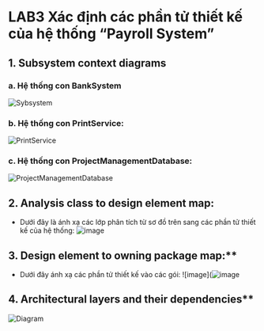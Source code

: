# LAB3 Xác định các phần tử thiết kế của hệ thống “Payroll System”

## 1. Subsystem context diagrams
### a. Hệ thống con BankSystem
![Sybsystem](https://www.planttext.com/api/plantuml/png/n9DBQiCm48RtFiNWbLCIqxK98QHfePjIo0baUTAAw64q8rfJUh8kUgHUeVA3aDYXa5Mra1_p_wFlj-IVh-yriV0SZ4uIEYWBtX4c2SIXBAFV2udmk17si6k8qS17L-i7Us5fZ_uXs8eo8QKBbf-2AT4Ni6ElxCiSX6dV5h1reTGuxqr2id9sAnXZ8Swp0ZREQHIsQ__P4qWjYE1ayUMIGadzVUtTUxDQ_GFGisYyq_hEMMwlw2ENF3wCa2AcHABeCMWvcqtRtPjQkmPnaCHcSLOypXRgAdBHfGu3q8KT6bOVswO95elLsJONa8PeIplvQQ4LZebRSK_Nww-KZ-kjvpnIT2WwXgcWRDBJ77-lTVm6aDtc-SrimfZda-pTsOzdWk1DyMkQ96kqLVkJ_0800F__0m00)


### b. Hệ thống con PrintService:
  ![PrintService](https://www.planttext.com/api/plantuml/png/h59BJiCm4Dtx55PM3L8Zrb4LLS2cEwISm7M6riAraMTIY10dOy6Hk08JEorD20ialB56Rzvdnlvy_rWZgK3jmGg1ZyR9u164a7oC8mWFIeFSt0SkQWX7mzLhHDDvwe6DEte65YRTTq3AM2nbJOpkybBUU6z1kSXxI-BQAaGvqbsjiDrYXmG7rlKlNLNzfzV0lFMEWhSM0XlgSp7nse63e0XETlclUaC25WD7XgQXcmJF2SJXENITHhvaxPLhBE2fOyp-ESXoMKtUg9HPYu1P8eoWs3pEpjsyS0rufloTCMdeEPC1cMDm6AsHs-x2wRjftclOXrnS5yLLFXEnA6Os43-mqeJosT0-4s8Dhkb_-XS0003__mC0)
  
### c. Hệ thống con ProjectManagementDatabase:
  ![ProjectManagementDatabase](https://www.planttext.com/api/plantuml/png/x9J1JiCm343l_OfefmwnYdCrLHDmsG49QL_WjTuMI9CfTe4AyMKS-2H-WRJDK5kwLaWSoIbL_1pxMStd-yUA62mNkGe2UfHQM4CO1C8jgHdj3b8Kwtjh7Z3bEz2mnnmrtmB35WZ5QntQB69ZqOTM0U7Hxv51Aeh5XgtK-taiherH2Bh5MdHd-3I4hxCMsMnQO77CWCUnI_6BGZ9KE96lnxqrkb85HEAygUMIYYsLn9XNzRoKIV9lRzZUZT5iZL9edRNq-wCdBAyTUoISd-sgATi735td8znTRbwI-uCvTQ1tPYo9d_EccN0xmG5qff3QLZfvVdQzM2HZFrqiPWKXpMfw9AvAq-lHeOqtJ_y5V3fk4rqR3fJaFMHYMtRnRkpmlTwX2A-Yw68-LNiKJVch7pT8cSIpvCCi25Qei-eL_0800F__0m00)
  
## 2. Analysis class to design element map:
- Dưới đây là ánh xạ các lớp phân tích từ sơ đồ trên sang các phần tử thiết kế của hệ thống:
  ![image]()
  
## 3. Design element to owning package map:**
- Dưới đây ánh xạ các phần tử thiết kế vào các gói:
  ![image](![image](https://github.com/user-attachments/assets/7a0fc9e9-b5ea-406f-a0a3-aa1b1a85dfe4)
  
## 4. Architectural layers and their dependencies**
  ![Diagram](https://planttext.com/api/plantuml/png/X98nJiD044NxESLNcbIvW1LP2U8084umh2Vs2djjxUmcYX0r1GrNe4p50LnGa8lu15o1E8Z28Gxjp9i_UgFvQZyM6jY7M9L4K-nVk_R55N1viTynpEURGSbRyKeDcmVE1PFv_5X9KznuKN61WwtT18_qHEUePTEKrlm3NKMrJbHn9tvjZOoJrnmOIsCEy6NedlKtPehRo0v5rpuZjrtxFbGRLPhDqb6J1AQkgkZwWYWsDXGqnfxa_9LDa4af-J4fr7IHFGaRt2D1L1a83TfdHd-kbC1By5RMX_rPFx7oTKMq49Vrd_4D003__mC0)
